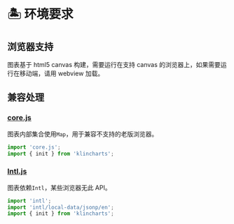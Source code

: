 # 🏝️ 环境要求

## 浏览器支持

图表基于 html5 canvas 构建，需要运行在支持 canvas 的浏览器上，如果需要运行在移动端，请用 webview 加载。

## 兼容处理

### [core.js](https://github.com/zloirock/core-js)

图表内部集合使用`Map`，用于兼容不支持的老版浏览器。

```javascript
import 'core.js';
import { init } from 'klincharts';
```

### [Intl.js](https://github.com/andyearnshaw/Intl.js)

图表依赖`Intl`，某些浏览器无此 API。

```javascript
import 'intl';
import 'intl/local-data/jsonp/en';
import { init } from 'klincharts';
```

